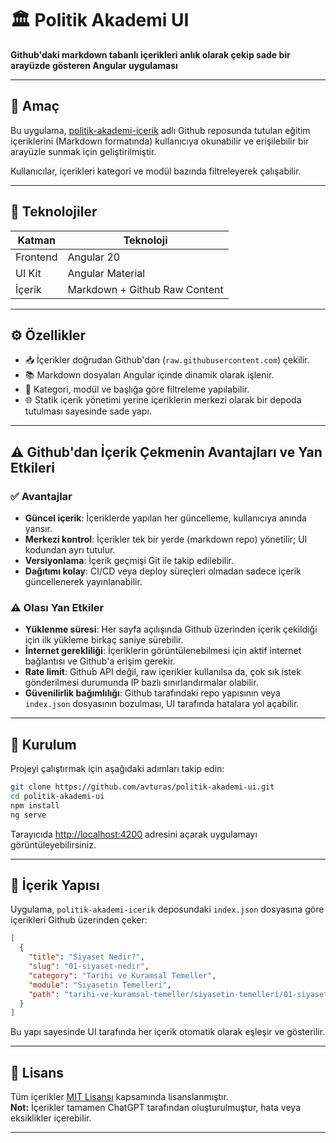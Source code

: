 # 🏛️ Politik Akademi UI

**Github'daki markdown tabanlı içerikleri anlık olarak çekip sade bir arayüzde gösteren Angular uygulaması**

---

## 🎯 Amaç

Bu uygulama, [politik-akademi-icerik](https://github.com/avturas/politik-akademi-icerik) adlı Github reposunda tutulan eğitim içeriklerini (Markdown formatında) kullanıcıya okunabilir ve erişilebilir bir arayüzle sunmak için geliştirilmiştir.

Kullanıcılar, içerikleri kategori ve modül bazında filtreleyerek çalışabilir.

---

## 🧱 Teknolojiler

| Katman   | Teknoloji                     |
| -------- | ----------------------------- |
| Frontend | Angular 20                    |
| UI Kit   | Angular Material              |
| İçerik   | Markdown + Github Raw Content |

---

## ⚙️ Özellikler

- 📥 İçerikler doğrudan Github'dan (`raw.githubusercontent.com`) çekilir.
- 📚 Markdown dosyaları Angular içinde dinamik olarak işlenir.
- 🔎 Kategori, modül ve başlığa göre filtreleme yapılabilir.
- 🌐 Statik içerik yönetimi yerine içeriklerin merkezi olarak bir depoda tutulması sayesinde sade yapı.

---

## ⚠️ Github'dan İçerik Çekmenin Avantajları ve Yan Etkileri

### ✅ Avantajlar

- **Güncel içerik**: İçeriklerde yapılan her güncelleme, kullanıcıya anında yansır.
- **Merkezi kontrol**: İçerikler tek bir yerde (markdown repo) yönetilir; UI kodundan ayrı tutulur.
- **Versiyonlama**: İçerik geçmişi Git ile takip edilebilir.
- **Dağıtımı kolay**: CI/CD veya deploy süreçleri olmadan sadece içerik güncellenerek yayınlanabilir.

### ⚠️ Olası Yan Etkiler

- **Yüklenme süresi**: Her sayfa açılışında Github üzerinden içerik çekildiği için ilk yükleme birkaç saniye sürebilir.
- **İnternet gerekliliği**: İçeriklerin görüntülenebilmesi için aktif internet bağlantısı ve Github'a erişim gerekir.
- **Rate limit**: Github API değil, raw içerikler kullanılsa da, çok sık istek gönderilmesi durumunda IP bazlı sınırlandırmalar olabilir.
- **Güvenilirlik bağımlılığı**: Github tarafındaki repo yapısının veya `index.json` dosyasının bozulması, UI tarafında hatalara yol açabilir.

---

## 🚀 Kurulum

Projeyi çalıştırmak için aşağıdaki adımları takip edin:

```bash
git clone https://github.com/avturas/politik-akademi-ui.git
cd politik-akademi-ui
npm install
ng serve
```

Tarayıcıda [http://localhost:4200](http://localhost:4200) adresini açarak uygulamayı görüntüleyebilirsiniz.

---

## 📁 İçerik Yapısı

Uygulama, `politik-akademi-icerik` deposundaki `index.json` dosyasına göre içerikleri Github üzerinden çeker:

```json
[
  {
    "title": "Siyaset Nedir?",
    "slug": "01-siyaset-nedir",
    "category": "Tarihi ve Kuramsal Temeller",
    "module": "Siyasetin Temelleri",
    "path": "tarihi-ve-kuramsal-temeller/siyasetin-temelleri/01-siyaset-nedir"
  }
]
```

Bu yapı sayesinde UI tarafında her içerik otomatik olarak eşleşir ve gösterilir.

---

## 📖 Lisans

Tüm içerikler [MIT Lisansı](LICENSE) kapsamında lisanslanmıştır.  
**Not:** İçerikler tamamen ChatGPT tarafından oluşturulmuştur, hata veya eksiklikler içerebilir.

---
